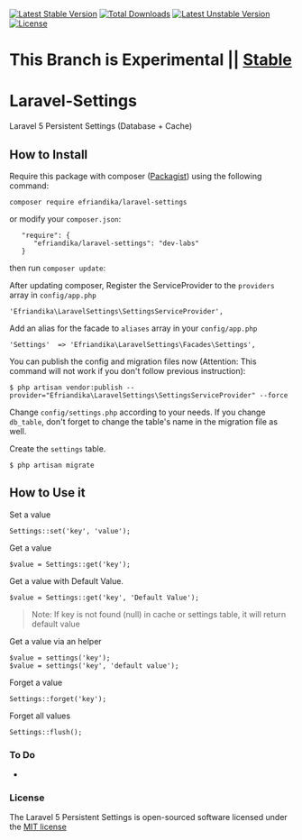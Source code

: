 [![Latest Stable Version](https://poser.pugx.org/efriandika/laravel-settings/v/stable.svg)](https://packagist.org/packages/efriandika/laravel-settings) 
[![Total Downloads](https://poser.pugx.org/efriandika/laravel-settings/downloads.svg)](https://packagist.org/packages/efriandika/laravel-settings) 
[![Latest Unstable Version](https://poser.pugx.org/efriandika/laravel-settings/v/unstable.svg)](https://packagist.org/packages/efriandika/laravel-settings) 
[![License](https://poser.pugx.org/efriandika/laravel-settings/license.svg)](https://packagist.org/packages/efriandika/laravel-settings)

# This Branch is Experimental || [Stable](https://github.com/efriandika/laravel-settings/tree/master)

# Laravel-Settings
Laravel 5 Persistent Settings (Database + Cache)

## How to Install
Require this package with composer ([Packagist](https://packagist.org/packages/efriandika/laravel-settings)) using the following command:

    composer require efriandika/laravel-settings

or modify your `composer.json`:
   
       "require": {
          "efriandika/laravel-settings": "dev-labs"
       }
       
then run `composer update`:

After updating composer, Register the ServiceProvider to the `providers` array in `config/app.php`

    'Efriandika\LaravelSettings\SettingsServiceProvider',
    
Add an alias for the facade to `aliases` array in  your `config/app.php`

    'Settings'  => 'Efriandika\LaravelSettings\Facades\Settings',

You can publish the config and migration files now (Attention: This command will not work if you don't follow previous instruction):

    $ php artisan vendor:publish --provider="Efriandika\LaravelSettings\SettingsServiceProvider" --force
    
Change `config/settings.php` according to your needs. If you change `db_table`, don't forget to change the table's name
in the migration file as well.
    
Create the `settings` table. 

    $ php artisan migrate
    

## How to Use it

Set a value

    Settings::set('key', 'value');
    
Get a value

    $value = Settings::get('key');
    
Get a value with Default Value.

    $value = Settings::get('key', 'Default Value');
    
> Note: If key is not found (null) in cache or settings table, it will return default value

Get a value via an helper
    
    $value = settings('key');
    $value = settings('key', 'default value');
    
Forget a value

    Settings::forget('key');

Forget all values

    Settings::flush();
    
### To Do

- 

### License

The Laravel 5 Persistent Settings is open-sourced software licensed under the [MIT license](http://opensource.org/licenses/MIT)


